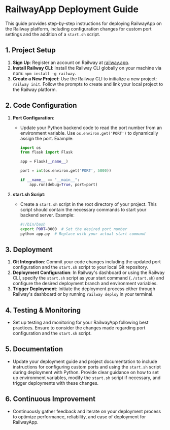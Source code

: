 # RailwayApp Deployment Guide

This guide provides step-by-step instructions for deploying RailwayApp on the Railway platform, including configuration changes for custom port settings and the addition of a `start.sh` script.

## 1. Project Setup

1. **Sign Up**: Register an account on Railway at [railway.app](https://railway.app/).
2. **Install Railway CLI**: Install the Railway CLI globally on your machine via npm: `npm install -g railway`.
3. **Create a New Project**: Use the Railway CLI to initialize a new project: `railway init`. Follow the prompts to create and link your local project to the Railway platform.

## 2. Code Configuration

1. **Port Configuration**:
    - Update your Python backend code to read the port number from an environment variable. Use `os.environ.get('PORT')` to dynamically assign the port. Example:
        ```python
        import os
        from flask import Flask

        app = Flask(__name__)

        port = int(os.environ.get('PORT', 5000))
        
        if __name__ == "__main__":
            app.run(debug=True, port=port)
        ```

2. **start.sh Script**:
    - Create a `start.sh` script in the root directory of your project. This script should contain the necessary commands to start your backend server. Example:
        ```bash
        #!/bin/bash
        export PORT=3000  # Set the desired port number
        python app.py  # Replace with your actual start command
        ```

## 3. Deployment

1. **Git Integration**: Commit your code changes including the updated port configuration and the `start.sh` script to your local Git repository.
2. **Deployment Configuration**: In Railway's dashboard or using the Railway CLI, specify the `start.sh` script as your start command (`./start.sh`) and configure the desired deployment branch and environment variables.
3. **Trigger Deployment**: Initiate the deployment process either through Railway's dashboard or by running `railway deploy` in your terminal.

## 4. Testing & Monitoring

- Set up testing and monitoring for your RailwayApp following best practices. Ensure to consider the changes made regarding port configuration and the `start.sh` script.

## 5. Documentation

- Update your deployment guide and project documentation to include instructions for configuring custom ports and using the `start.sh` script during deployment with Python. Provide clear guidance on how to set up environment variables, modify the `start.sh` script if necessary, and trigger deployments with these changes.

## 6. Continuous Improvement

- Continuously gather feedback and iterate on your deployment process to optimize performance, reliability, and ease of deployment for RailwayApp.
